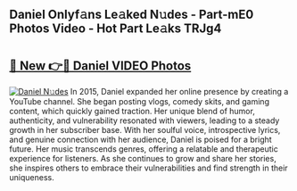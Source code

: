 ## Daniel Onlyf𝚊ns Le𝚊ked N𝚞des - Part-mE0 Photos Video - Hot Part Le𝚊ks TRJg4

# <h2><a href="http://ab53527.deff.icu/?id=Daniel">🔗 New 👉🔴 Daniel VIDEO Photos</a></h2>

[![Daniel N𝚞des](https://i.imgur.com/rIISA9y.gif)](http://ab53527.deff.icu/?id=Daniel)
In 2015, Daniel expanded her online presence by creating a YouTube channel. She began posting vlogs, comedy skits, and gaming content, which quickly gained traction. Her unique blend of humor, authenticity, and vulnerability resonated with viewers, leading to a steady growth in her subscriber base. With her soulful voice, introspective lyrics, and genuine connection with her audience, Daniel is poised for a bright future. Her music transcends genres, offering a relatable and therapeutic experience for listeners. As she continues to grow and share her stories, she inspires others to embrace their vulnerabilities and find strength in their uniqueness.
